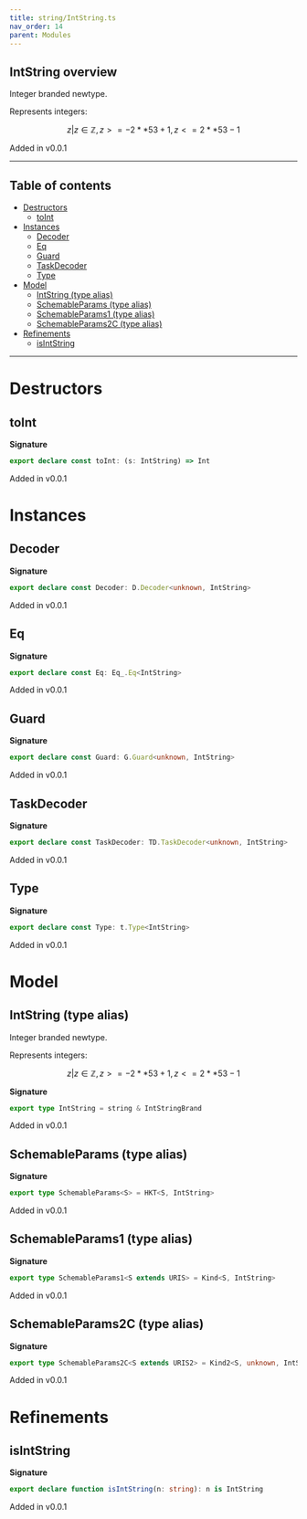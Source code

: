 ```yaml
---
title: string/IntString.ts
nav_order: 14
parent: Modules
---
```


## IntString overview

Integer branded newtype.

Represents integers:

```math
 { z | z ∈ ℤ, z >= -2 ** 53 + 1, z <= 2 ** 53 - 1 }
```

Added in v0.0.1

---

<h2 class="text-delta">Table of contents</h2>

- [Destructors](#destructors)
  - [toInt](#toint)
- [Instances](#instances)
  - [Decoder](#decoder)
  - [Eq](#eq)
  - [Guard](#guard)
  - [TaskDecoder](#taskdecoder)
  - [Type](#type)
- [Model](#model)
  - [IntString (type alias)](#intstring-type-alias)
  - [SchemableParams (type alias)](#schemableparams-type-alias)
  - [SchemableParams1 (type alias)](#schemableparams1-type-alias)
  - [SchemableParams2C (type alias)](#schemableparams2c-type-alias)
- [Refinements](#refinements)
  - [isIntString](#isintstring)

---

# Destructors

## toInt

**Signature**

```ts
export declare const toInt: (s: IntString) => Int
```

Added in v0.0.1

# Instances

## Decoder

**Signature**

```ts
export declare const Decoder: D.Decoder<unknown, IntString>
```

Added in v0.0.1

## Eq

**Signature**

```ts
export declare const Eq: Eq_.Eq<IntString>
```

Added in v0.0.1

## Guard

**Signature**

```ts
export declare const Guard: G.Guard<unknown, IntString>
```

Added in v0.0.1

## TaskDecoder

**Signature**

```ts
export declare const TaskDecoder: TD.TaskDecoder<unknown, IntString>
```

Added in v0.0.1

## Type

**Signature**

```ts
export declare const Type: t.Type<IntString>
```

Added in v0.0.1

# Model

## IntString (type alias)

Integer branded newtype.

Represents integers:

```math
 { z | z ∈ ℤ, z >= -2 ** 53 + 1, z <= 2 ** 53 - 1 }
```

**Signature**

```ts
export type IntString = string & IntStringBrand
```

Added in v0.0.1

## SchemableParams (type alias)

**Signature**

```ts
export type SchemableParams<S> = HKT<S, IntString>
```

Added in v0.0.1

## SchemableParams1 (type alias)

**Signature**

```ts
export type SchemableParams1<S extends URIS> = Kind<S, IntString>
```

Added in v0.0.1

## SchemableParams2C (type alias)

**Signature**

```ts
export type SchemableParams2C<S extends URIS2> = Kind2<S, unknown, IntString>
```

Added in v0.0.1

# Refinements

## isIntString

**Signature**

```ts
export declare function isIntString(n: string): n is IntString
```

Added in v0.0.1
